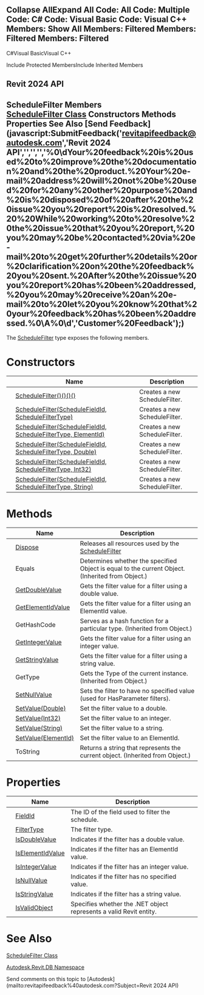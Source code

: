 ﻿

Collapse AllExpand All Code: All Code: Multiple Code: C# Code: Visual Basic Code: Visual C++  Members: Show All Members: Filtered Members: Filtered Members: Filtered   
---  
  
C#Visual BasicVisual C++

Include Protected MembersInclude Inherited Members

Revit 2024 API  
---  
ScheduleFilter Members  
[ScheduleFilter Class](a5dfec9f-1efd-b507-d079-eabcbf5032f8.md) Constructors Methods Properties See Also [Send Feedback](javascript:SubmitFeedback\('revitapifeedback@autodesk.com','Revit 2024 API','','','','%0\\dYour%20feedback%20is%20used%20to%20improve%20the%20documentation%20and%20the%20product.%20Your%20e-mail%20address%20will%20not%20be%20used%20for%20any%20other%20purpose%20and%20is%20disposed%20of%20after%20the%20issue%20you%20report%20is%20resolved.%20%20While%20working%20to%20resolve%20the%20issue%20that%20you%20report,%20you%20may%20be%20contacted%20via%20e-mail%20to%20get%20further%20details%20or%20clarification%20on%20the%20feedback%20you%20sent.%20After%20the%20issue%20you%20report%20has%20been%20addressed,%20you%20may%20receive%20an%20e-mail%20to%20let%20you%20know%20that%20your%20feedback%20has%20been%20addressed.%0\\A%0\\d','Customer%20Feedback'\);)  
---  
  
The [ScheduleFilter](a5dfec9f-1efd-b507-d079-eabcbf5032f8.md) type exposes the following members.

# Constructors

|  | Name | Description |
| --- | --- | --- |
|  | [ScheduleFilter()()()()](aa3c48a1-94c7-a3dd-1b20-faa87fe1a23e.md) | Creates a new ScheduleFilter. |
|  | [ScheduleFilter(ScheduleFieldId, ScheduleFilterType)](cdde2306-7abe-15d5-dc37-39b23f916dbd.md) | Creates a new ScheduleFilter. |
|  | [ScheduleFilter(ScheduleFieldId, ScheduleFilterType, ElementId)](4ac7ace5-54dd-ef66-3e7d-b9503c5a7f75.md) | Creates a new ScheduleFilter. |
|  | [ScheduleFilter(ScheduleFieldId, ScheduleFilterType, Double)](1eedd87b-7ab3-e586-411d-241c5fa15eca.md) | Creates a new ScheduleFilter. |
|  | [ScheduleFilter(ScheduleFieldId, ScheduleFilterType, Int32)](979e8984-99f3-587c-648d-9dd21db7ef90.md) | Creates a new ScheduleFilter. |
|  | [ScheduleFilter(ScheduleFieldId, ScheduleFilterType, String)](6ec07804-d396-ad9b-d0b8-08b37b3b9ae7.md) | Creates a new ScheduleFilter. |
  
# Methods

|  | Name | Description |
| --- | --- | --- |
|  | [Dispose](6830e4c4-13dc-5e85-5d0c-715de0a52bf1.md) | Releases all resources used by the [ScheduleFilter](a5dfec9f-1efd-b507-d079-eabcbf5032f8.md) |
|  | Equals | Determines whether the specified Object is equal to the current Object. (Inherited from Object.) |
|  | [GetDoubleValue](9c1cce12-0cf2-35d6-0a3d-fe9caff8faf0.md) | Gets the filter value for a filter using a double value. |
|  | [GetElementIdValue](3ee4da28-2a21-f9a3-0b58-03286ec21bfc.md) | Gets the filter value for a filter using an ElementId value. |
|  | GetHashCode | Serves as a hash function for a particular type.  (Inherited from Object.) |
|  | [GetIntegerValue](f2fc20ab-05c6-2b2c-80dd-86a93d0ddd4c.md) | Gets the filter value for a filter using an integer value. |
|  | [GetStringValue](1bd344af-4984-367d-f8a6-769f7fb0d093.md) | Gets the filter value for a filter using a string value. |
|  | GetType | Gets the Type of the current instance. (Inherited from Object.) |
|  | [SetNullValue](2c193a4c-37fd-0b4d-a026-d9dfd773c16b.md) | Sets the filter to have no specified value (used for HasParameter filters). |
|  | [SetValue(Double)](c510b2ca-b22d-789f-b329-58efd5713da0.md) | Set the filter value to a double. |
|  | [SetValue(Int32)](2f52924c-8851-6512-c2b0-28205a799c21.md) | Set the filter value to an integer. |
|  | [SetValue(String)](9556c7a1-1bf9-2844-3357-ada1c0f653de.md) | Set the filter value to a string. |
|  | [SetValue(ElementId)](768e344c-4e15-866f-4cb1-84fe74d549d3.md) | Set the filter value to an ElementId. |
|  | ToString | Returns a string that represents the current object. (Inherited from Object.) |
  
# Properties

|  | Name | Description |
| --- | --- | --- |
|  | [FieldId](c11c4781-9acd-baf9-692d-93bf4ab9c86e.md) | The ID of the field used to filter the schedule. |
|  | [FilterType](bbf3558f-d6a6-1f19-1f89-d51e68072baa.md) | The filter type. |
|  | [IsDoubleValue](27d2efc3-39f8-ba90-06e3-454c7889284c.md) | Indicates if the filter has a double value. |
|  | [IsElementIdValue](e96b8bef-b3e3-1a77-f2f5-4ec524f9fcd6.md) | Indicates if the filter has an ElementId value. |
|  | [IsIntegerValue](7e3e7135-4c1a-2c8b-1e77-15dcf80ec72e.md) | Indicates if the filter has an integer value. |
|  | [IsNullValue](40a03966-e5bd-237c-121c-23e9b28b5a82.md) | Indicates if the filter has no specified value. |
|  | [IsStringValue](6f4ef6ca-b44c-dd64-32e1-dd1bc236f89a.md) | Indicates if the filter has a string value. |
|  | [IsValidObject](eb738886-34c0-5603-c330-e94a88927381.md) | Specifies whether the .NET object represents a valid Revit entity. |
  
# See Also

[ScheduleFilter Class](a5dfec9f-1efd-b507-d079-eabcbf5032f8.md)

[Autodesk.Revit.DB Namespace](87546ba7-461b-c646-cbb1-2cb8f5bff8b2.md)

Send comments on this topic to [Autodesk](mailto:revitapifeedback%40autodesk.com?Subject=Revit 2024 API)